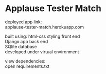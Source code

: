 # Applause Tester Match

deployed app link: <br />
applause-tester-match.herokuapp.com <br />

built using:
  html-css styling front end <br />
  Django app back end <br />
  SQlite database <br />
  developed under virtual environment <br />
  
view dependencies: <br />
  open requirements.txt
  
 
